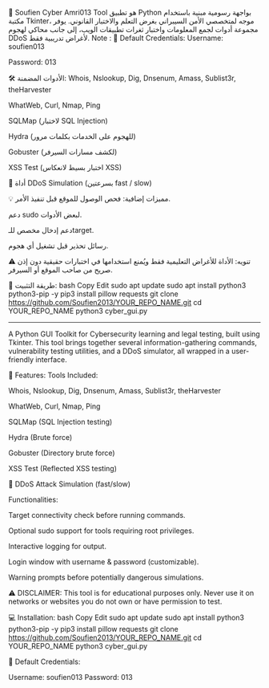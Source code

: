 🔐 Soufien Cyber Amri013 Tool
هو تطبيق Python بواجهة رسومية مبنية باستخدام مكتبة Tkinter، موجه لمتخصصي الأمن السيبراني بغرض التعلم والاختبار القانوني.
يوفر مجموعة أدوات لجمع المعلومات واختبار ثغرات تطبيقات الويب، إلى جانب محاكي لهجوم DDoS لأغراض تدريبية فقط.
Note :  🔐 Default Credentials:
Username: soufien013

Password: 013

🛠 الأدوات المضمنة:
Whois, Nslookup, Dig, Dnsenum, Amass, Sublist3r, theHarvester

WhatWeb, Curl, Nmap, Ping

SQLMap (لاختبار SQL Injection)

Hydra (للهجوم على الخدمات بكلمات مرور)

Gobuster (لكشف مسارات السيرفر)

XSS Test (اختبار بسيط لانعكاس XSS)

🧨 أداة DDoS Simulation (بسرعتين fast / slow)

💡 مميزات إضافية:
فحص الوصول للموقع قبل تنفيذ الأمر.

دعم sudo لبعض الأدوات.

دعم إدخال مخصص للـtarget.

رسائل تحذير قبل تشغيل أي هجوم.

⚠️ تنويه: الأداة للأغراض التعليمية فقط ويُمنع استخدامها في اختبارات حقيقية دون إذن صريح من صاحب الموقع أو السيرفر.

📝 طريقة التثبيت:
bash
Copy
Edit
sudo apt update
sudo apt install python3 python3-pip -y
pip3 install pillow requests
git clone https://github.com/Soufien2013/YOUR_REPO_NAME.git
cd YOUR_REPO_NAME
python3 cyber_gui.py
_________________________________________________________________________________________________________
A Python GUI Toolkit for Cybersecurity learning and legal testing, built using Tkinter.
This tool brings together several information-gathering commands, vulnerability testing utilities, and a DDoS simulator, all wrapped in a user-friendly interface.

🔧 Features:
Tools Included:

Whois, Nslookup, Dig, Dnsenum, Amass, Sublist3r, theHarvester

WhatWeb, Curl, Nmap, Ping

SQLMap (SQL Injection testing)

Hydra (Brute force)

Gobuster (Directory brute force)

XSS Test (Reflected XSS testing)

🧨 DDoS Attack Simulation (fast/slow)

Functionalities:

Target connectivity check before running commands.

Optional sudo support for tools requiring root privileges.

Interactive logging for output.

Login window with username & password (customizable).

Warning prompts before potentially dangerous simulations.

⚠️ DISCLAIMER:
This tool is for educational purposes only. Never use it on networks or websites you do not own or have permission to test.

💻 Installation:
bash
Copy
Edit
sudo apt update
sudo apt install python3 python3-pip -y
pip3 install pillow requests
git clone https://github.com/Soufien2013/YOUR_REPO_NAME.git
cd YOUR_REPO_NAME
python3 cyber_gui.py


🔐 Default Credentials:

Username: soufien013
Password: 013
